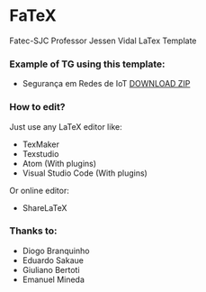 # FaTeX
Fatec-SJC Professor Jessen Vidal LaTex Template

### Example of TG using this template:
- Segurança em Redes de IoT [DOWNLOAD ZIP](https://www.dropbox.com/s/2zxeslq247yqsbi/FATEC%20-%20Seguran%C3%A7a%20IOT.zip?dl=0)

### How to edit?
Just use any LaTeX editor like:
- TexMaker
- Texstudio
- Atom (With plugins)
- Visual Studio Code (With plugins)

Or online editor:
- ShareLaTeX

### Thanks to:
- Diogo Branquinho
- Eduardo Sakaue
- Giuliano Bertoti
- Emanuel Mineda